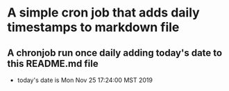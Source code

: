 A simple cron job that adds daily timestamps to markdown file
============================================================
## A chronjob run once daily adding today's date to this README.md file
* today's date is Mon Nov 25 17:24:00 MST 2019

